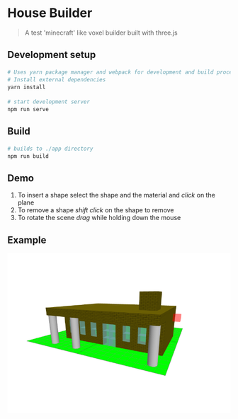 # House Builder
> A test 'minecraft' like voxel builder built with three.js

## Development setup
```bash
# Uses yarn package manager and webpack for development and build processes
# Install external dependencies
yarn install

# start development server
npm run serve
```

## Build
```bash
# builds to ./app directory
npm run build
```

## Demo
1. To insert a shape select the shape and the material and *click* on the 
plane
1. To remove a shape *shift click* on the shape to remove
1. To rotate the scene *drag* while holding down the mouse

## Example
![House Builder Example](example.png)